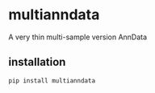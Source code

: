 # multianndata
A very thin multi-sample version AnnData

## installation
`pip install multianndata`
